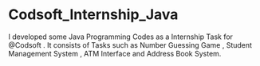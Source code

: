 # Codsoft_Internship_Java
I developed some Java Programming Codes as a Internship Task for @Codsoft . It consists of Tasks such as Number Guessing Game , Student Management System , ATM Interface and Address Book System.

